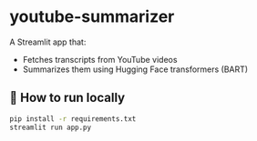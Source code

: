 # youtube-summarizer

A Streamlit app that:
- Fetches transcripts from YouTube videos
- Summarizes them using Hugging Face transformers (BART)

## 🚀 How to run locally
```bash
pip install -r requirements.txt
streamlit run app.py
